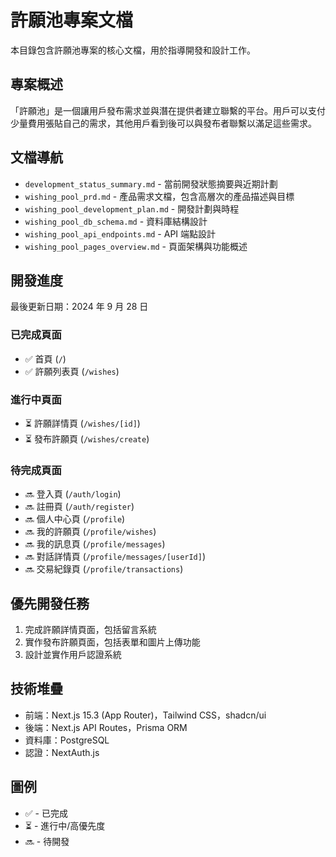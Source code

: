 # 許願池專案文檔

本目錄包含許願池專案的核心文檔，用於指導開發和設計工作。

## 專案概述

「許願池」是一個讓用戶發布需求並與潛在提供者建立聯繫的平台。用戶可以支付少量費用張貼自己的需求，其他用戶看到後可以與發布者聯繫以滿足這些需求。

## 文檔導航

- `development_status_summary.md` - 當前開發狀態摘要與近期計劃
- `wishing_pool_prd.md` - 產品需求文檔，包含高層次的產品描述與目標
- `wishing_pool_development_plan.md` - 開發計劃與時程
- `wishing_pool_db_schema.md` - 資料庫結構設計
- `wishing_pool_api_endpoints.md` - API 端點設計
- `wishing_pool_pages_overview.md` - 頁面架構與功能概述

## 開發進度

最後更新日期：2024 年 9 月 28 日

### 已完成頁面

- ✅ 首頁 (`/`)
- ✅ 許願列表頁 (`/wishes`)

### 進行中頁面

- ⏳ 許願詳情頁 (`/wishes/[id]`)
- ⏳ 發布許願頁 (`/wishes/create`)

### 待完成頁面

- 🔜 登入頁 (`/auth/login`)
- 🔜 註冊頁 (`/auth/register`)
- 🔜 個人中心頁 (`/profile`)
- 🔜 我的許願頁 (`/profile/wishes`)
- 🔜 我的訊息頁 (`/profile/messages`)
- 🔜 對話詳情頁 (`/profile/messages/[userId]`)
- 🔜 交易紀錄頁 (`/profile/transactions`)

## 優先開發任務

1. 完成許願詳情頁面，包括留言系統
2. 實作發布許願頁面，包括表單和圖片上傳功能
3. 設計並實作用戶認證系統

## 技術堆疊

- 前端：Next.js 15.3 (App Router)，Tailwind CSS，shadcn/ui
- 後端：Next.js API Routes，Prisma ORM
- 資料庫：PostgreSQL
- 認證：NextAuth.js

## 圖例

- ✅ - 已完成
- ⏳ - 進行中/高優先度
- 🔜 - 待開發
